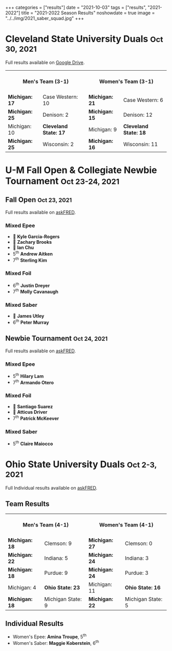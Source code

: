 +++
categories = ["results"]
date = "2021-10-03"
tags = ["results", "2021-2022"]
title = "2021-2022 Season Results"
noshowdate = true
image = "../../img/2021_saber_squad.jpg"
+++

# Cleveland State University Duals <small>Oct 30, 2021</small>
Full results available on <a href="https://drive.google.com/drive/folders/1wRYxbUDYbEnivfAnvBnxkPoRYDwp_yMZ?usp=sharing" target="_blank">Google Drive</a>.

<table class="table table-striped"><tbody>
<tr><td colspan="2"><h4 align="Center"><strong>Men's Team</strong> (3-1)</h4></td>  <td colspan="2"><h4 align="Center"><strong>Women's Team</strong> (3-1)</h4></td></tr>
<tr><td><strong>Michigan: 17</strong></td><td>Case Western: 10</td>                 <td><strong>Michigan: 21</strong></td><td>Case Western: 6</td></tr>
<tr><td><strong>Michigan: 25</strong></td><td>Denison: 2</td>                       <td><strong>Michigan: 15</strong></td><td>Denison: 12</td></tr>
<tr><td>Michigan: 10</td><td><strong>Cleveland State: 17</strong></td>          	<td>Michigan: 9</td><td><strong>Cleveland State: 18</strong></td></tr>
<tr><td><strong>Michigan: 25</strong></td><td>Wisconsin: 2</td>                     <td><strong>Michigan: 16</strong></td><td>Wisconsin: 11</td></tr>
</tbody></table>

# U-M Fall Open & Collegiate Newbie Tournament <small>Oct 23-24, 2021</small>

## Fall Open <small>Oct 23, 2021</small>
Full results available on <a href="https://askfred.net/Results/results.php?tournament_id=49049" target="_blank">askFRED</a>.

### Mixed Epee
- 🥈 **Kyle Garcia-Rogers**
- 🥉 **Zachary Brooks**
- 🥉 **Ian Chu**
- 5<sup>th</sup> **Andrew Aitken**
- 7<sup>th</sup> **Sterling Kim**

### Mixed Foil
- 6<sup>th</sup> **Justin Dreyer**
- 7<sup>th</sup> **Molly Cavanaugh**

### Mixed Saber
- 🥈 **James Utley**
- 6<sup>th</sup> **Peter Murray**

## Newbie Tournament <small>Oct 24, 2021</small>
Full results available on <a href="https://askfred.net/Results/results.php?tournament_id=49051" target="_blank">askFRED</a>.

### Mixed Epee
- 5<sup>th</sup> **Hilary Lam**
- 7<sup>th</sup> **Armando Otero**

### Mixed Foil
- 🥈 **Santiago Suarez**
- 🥉 **Atticus Driver**
- 7<sup>th</sup> **Patrick McKeever**

### Mixed Saber
- 5<sup>th</sup> **Claire Maiocco**

# Ohio State University Duals <small>Oct 2-3, 2021</small>
Full Individual results available on <a href="https://askfred.net/Results/results.php?tournament_id=48492" target="_blank">askFRED</a>.

## Team Results

<table class="table table-striped"><tbody>
<tr><td colspan="2"><h4 align="Center"><strong>Men's Team</strong> (4-1)</h4></td>  <td colspan="2"><h4 align="Center"><strong>Women's Team</strong> (4-1)</h4></td></tr>
<tr><td><strong>Michigan: 18</strong></td><td>Clemson: 9</td>                <td><strong>Michigan: 27</strong></td><td>Clemson: 0</td></tr>
<tr><td><strong>Michigan: 22</strong></td><td>Indiana: 5</td>                    <td><strong>Michigan: 24</strong></td><td>Indiana: 3</td></tr>
<tr><td><strong>Michigan: 18</strong></td><td>Purdue: 9</td>         <td><strong>Michigan: 24</strong></td><td>Purdue: 3</td></tr>
<tr><td>Michigan: 4</td><td><strong>Ohio State: 23</strong></td>              <td>Michigan: 11</td><td><strong>Ohio State: 16</strong></td></tr>
<tr><td><strong>Michigan: 18</strong></td><td>Michigan State: 9</td>                 <td><strong>Michigan: 22</strong></td><td>Michigan State: 5</td></tr>
</tbody></table>

## Individual Results
- Women's Epee: **Amina Troupe**, 5<sup>th</sup>
- Women's Saber: **Maggie Koberstein**, 6<sup>th</sup>
